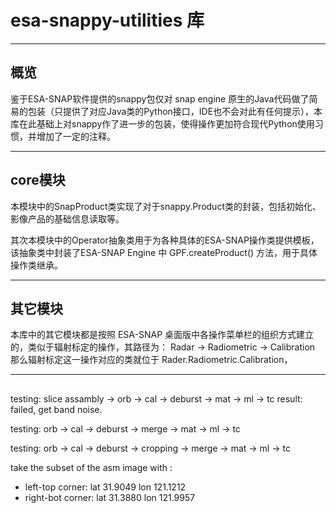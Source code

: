 # esa-snappy-utilities 库

***
## 概览
鉴于ESA-SNAP软件提供的snappy包仅对 snap engine 原生的Java代码做了简易的包装（只提供了对应Java类的Python接口，IDE也不会对此有任何提示），本库在此基础上对snappy作了进一步的包装，使得操作更加符合现代Python使用习惯，并增加了一定的注释。

***
## core模块
本模块中的SnapProduct类实现了对于snappy.Product类的封装，包括初始化、影像产品的基础信息读取等。

其次本模块中的Operator抽象类用于为各种具体的ESA-SNAP操作类提供模板，该抽象类中封装了ESA-SNAP Engine 中 GPF.createProduct() 方法，用于具体操作类继承。

***
## 其它模块
本库中的其它模块都是按照 ESA-SNAP 桌面版中各操作菜单栏的组织方式建立的，类似于辐射标定的操作，其路径为：
Radar -> Radiometric -> Calibration
那么辐射标定这一操作对应的类就位于 Rader.Radiometric.Calibration，


***
## 
testing: slice assambly -> orb -> cal -> deburst -> mat -> ml -> tc
result: failed, get band noise.

testing: orb -> cal -> deburst -> merge -> mat -> ml -> tc

testing: orb -> cal -> deburst -> cropping -> merge -> mat -> ml -> tc


take the subset of the asm image with :
* left-top corner: lat 31.9049 lon 121.1212
* right-bot corner: lat 31.3880 lon 121.9957